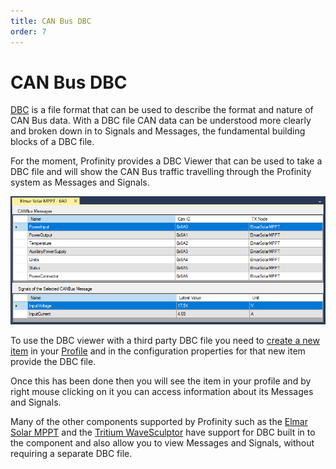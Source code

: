```yaml
---
title: CAN Bus DBC
order: 7
---
```


# CAN Bus DBC

[DBC](http://socialledge.com/sjsu/index.php/DBC_Format) is a file format that can be used to describe the format and nature of CAN Bus data.  With a DBC file CAN data can be understood more clearly and broken down in to Signals and Messages, the fundamental building blocks of a DBC file.

For the moment, Profinity provides a DBC Viewer that can be used to take a DBC file and will show the CAN Bus traffic travelling through the Profinity system as Messages and Signals.

![CAN DBC Viewer](images/dbc_canbus_message.png)

To use the DBC viewer with a third party DBC file you need to [create a new item](15_Adding_New_Items.md) in your [Profile](10_Profiles.md) and in the configuration properties for that new item provide the DBC file.  

Once this has been done then you will see the item in your profile and by right mouse clicking on it you can access information about its Messages and Signals.

Many of the other components supported by Profinity such as the [Elmar Solar MPPT](85_Elmar_Solar_MPPT.md) and the [Tritium WaveSculptor](80_Tritium_WaveSculptor.md) have support for DBC built in to the component and also allow you to view Messages and Signals, without requiring a separate DBC file.